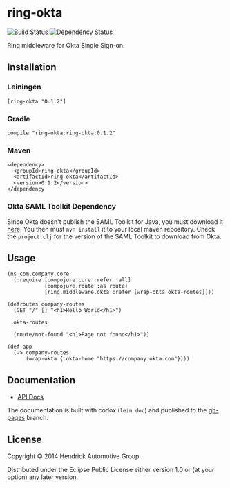 # ring-okta

[![Build Status](https://travis-ci.org/Hendrick/ring-okta.svg?branch=master)](https://travis-ci.org/Hendrick/ring-okta) [![Dependency Status](https://www.versioneye.com/user/projects/540df18842c8d5146300000c/badge.svg)](https://www.versioneye.com/user/projects/540df18842c8d5146300000c)

Ring middleware for Okta Single Sign-on.

## Installation

### Leiningen

```
[ring-okta "0.1.2"]
```

### Gradle

```
compile "ring-okta:ring-okta:0.1.2"
```

### Maven

```
<dependency>
  <groupId>ring-okta</groupId>
  <artifactId>ring-okta</artifactId>
  <version>0.1.2</version>
</dependency
```

### Okta SAML Toolkit Dependency

Since Okta doesn't publish the SAML Toolkit for Java, you must
download it
[here](https://support.okta.com/entries/25009573-Current-SAML-Toolkit-for-Java-Version).
You then must `mvn install` it to your local maven repository. Check
the `project.clj` for the version of the SAML Toolkit to download from Okta.

## Usage

```
(ns com.company.core
  (:require [compojure.core :refer :all]
            [compojure.route :as route]
            [ring.middleware.okta :refer [wrap-okta okta-routes]]))

(defroutes company-routes
  (GET "/" [] "<h1>Hello World</h1>")

  okta-routes

  (route/not-found "<h1>Page not found</h1>"))

(def app
  (-> company-routes
      (wrap-okta {:okta-home "https://company.okta.com"})))
```

## Documentation

- [API Docs](http://Hendrick.github.io/ring-okta/ring.middleware.okta.html)

The documentation is built with codox (`lein doc`) and published to
the [gh-pages](https://github.com/Hendrick/ring-okta/tree/gh-pages) branch.

## License

Copyright © 2014 Hendrick Automotive Group

Distributed under the Eclipse Public License either version 1.0 or (at
your option) any later version.
